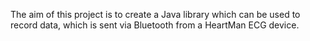 The aim of this project is to create a Java library which can be used to record data, which is sent via Bluetooth from a HeartMan ECG device.